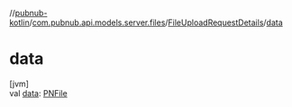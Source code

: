 //[pubnub-kotlin](../../../index.md)/[com.pubnub.api.models.server.files](../index.md)/[FileUploadRequestDetails](index.md)/[data](data.md)

# data

[jvm]\
val [data](data.md): [PNFile](../../com.pubnub.api.models.consumer.files/-p-n-file/index.md)
